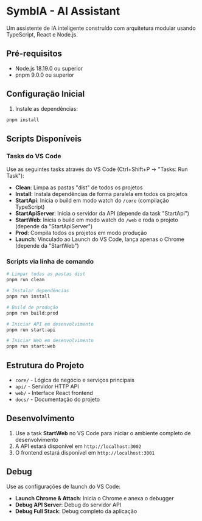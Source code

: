 # SymbIA - AI Assistant

Um assistente de IA inteligente construído com arquitetura modular usando TypeScript, React e Node.js.

## Pré-requisitos

- Node.js 18.19.0 ou superior
- pnpm 9.0.0 ou superior

## Configuração Inicial

1. Instale as dependências:
```bash
pnpm install
```

## Scripts Disponíveis

### Tasks do VS Code

Use as seguintes tasks através do VS Code (Ctrl+Shift+P → "Tasks: Run Task"):

- **Clean**: Limpa as pastas "dist" de todos os projetos
- **Install**: Instala dependências de forma paralela em todos os projetos  
- **StartApi**: Inicia o build em modo watch do `/core` (compilação TypeScript)
- **StartApiServer**: Inicia o servidor da API (depende da task "StartApi")
- **StartWeb**: Inicia o build em modo watch do `/web` e roda o projeto (depende da "StartApiServer")
- **Prod**: Compila todos os projetos em modo produção
- **Launch**: Vinculado ao Launch do VS Code, lança apenas o Chrome (depende da "StartWeb")

### Scripts via linha de comando

```bash
# Limpar todas as pastas dist
pnpm run clean

# Instalar dependências
pnpm run install

# Build de produção
pnpm run build:prod

# Iniciar API em desenvolvimento
pnpm run start:api

# Iniciar Web em desenvolvimento
pnpm run start:web
```

## Estrutura do Projeto

- `core/` - Lógica de negócio e serviços principais
- `api/` - Servidor HTTP API
- `web/` - Interface React frontend
- `docs/` - Documentação do projeto

## Desenvolvimento

1. Use a task **StartWeb** no VS Code para iniciar o ambiente completo de desenvolvimento
2. A API estará disponível em `http://localhost:3002`
3. O frontend estará disponível em `http://localhost:3001`

## Debug

Use as configurações de launch do VS Code:
- **Launch Chrome & Attach**: Inicia o Chrome e anexa o debugger
- **Debug API Server**: Debug do servidor API
- **Debug Full Stack**: Debug completo da aplicação
